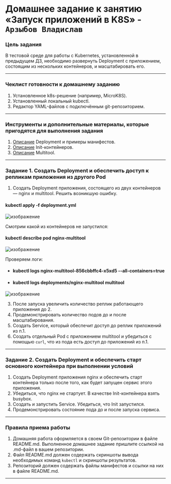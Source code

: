 # Домашнее задание к занятию «Запуск приложений в K8S» - `Арзыбов Владислав`

### Цель задания

В тестовой среде для работы с Kubernetes, установленной в предыдущем ДЗ, необходимо развернуть Deployment с приложением, состоящим из нескольких контейнеров, и масштабировать его.

------

### Чеклист готовности к домашнему заданию

1. Установленное k8s-решение (например, MicroK8S).
2. Установленный локальный kubectl.
3. Редактор YAML-файлов с подключённым git-репозиторием.

------

### Инструменты и дополнительные материалы, которые пригодятся для выполнения задания

1. [Описание](https://kubernetes.io/docs/concepts/workloads/controllers/deployment/) Deployment и примеры манифестов.
2. [Описание](https://kubernetes.io/docs/concepts/workloads/pods/init-containers/) Init-контейнеров.
3. [Описание](https://github.com/wbitt/Network-MultiTool) Multitool.

------

### Задание 1. Создать Deployment и обеспечить доступ к репликам приложения из другого Pod

1. Создать Deployment приложения, состоящего из двух контейнеров — nginx и multitool. Решить возникшую ошибку.

#### kubectl apply -f deployment.yml

![изображение](https://github.com/user-attachments/assets/c49c8eb6-3af2-47fe-8ecd-245adce99a74)

Смотрим какой из контейнеров не запустился:

#### kubectl describe pod nginx-multitool

![изображение](https://github.com/user-attachments/assets/8fca7171-4552-4bb7-ac6a-5d97769334a5)

Проверяем логи:

- #### kubectl logs nginx-multitool-856cbbffc4-x5xd5 --all-containers=true
- #### kubectl logs deployments/nginx-multitool multitool

![изображение](https://github.com/user-attachments/assets/acf139f3-7554-49db-a257-e7faa330ad24)


3. После запуска увеличить количество реплик работающего приложения до 2.
4. Продемонстрировать количество подов до и после масштабирования.
5. Создать Service, который обеспечит доступ до реплик приложений из п.1.
6. Создать отдельный Pod с приложением multitool и убедиться с помощью `curl`, что из пода есть доступ до приложений из п.1.

------

### Задание 2. Создать Deployment и обеспечить старт основного контейнера при выполнении условий

1. Создать Deployment приложения nginx и обеспечить старт контейнера только после того, как будет запущен сервис этого приложения.
2. Убедиться, что nginx не стартует. В качестве Init-контейнера взять busybox.
3. Создать и запустить Service. Убедиться, что Init запустился.
4. Продемонстрировать состояние пода до и после запуска сервиса.

------

### Правила приема работы

1. Домашняя работа оформляется в своем Git-репозитории в файле README.md. Выполненное домашнее задание пришлите ссылкой на .md-файл в вашем репозитории.
2. Файл README.md должен содержать скриншоты вывода необходимых команд `kubectl` и скриншоты результатов.
3. Репозиторий должен содержать файлы манифестов и ссылки на них в файле README.md.

------
